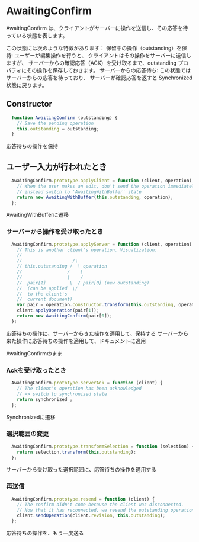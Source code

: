 # AwaitingConfirm

AwaitingConfirm は、クライアントがサーバーに操作を送信し、その応答を待っている状態を表します。

この状態には次のような特徴があります：
保留中の操作（outstanding）を保持: ユーザーが編集操作を行うと、
クライアントはその操作をサーバーに送信しますが、
サーバーからの確認応答（ACK）を受け取るまで、outstanding プロパティにその操作を保存しておきます。
サーバーからの応答待ち: この状態ではサーバーからの応答を待っており、
サーバーが確認応答を返すと Synchronized 状態に戻ります。

## Constructor
```javascript
  function AwaitingConfirm (outstanding) {
    // Save the pending operation
    this.outstanding = outstanding;
  }
```

応答待ちの操作を保持

## ユーザー入力が行われたとき
```javascript
  AwaitingConfirm.prototype.applyClient = function (client, operation) {
    // When the user makes an edit, don't send the operation immediately,
    // instead switch to 'AwaitingWithBuffer' state
    return new AwaitingWithBuffer(this.outstanding, operation);
  };
```

AwaitingWithBufferに遷移

### サーバーから操作を受け取ったとき
```javascript
  AwaitingConfirm.prototype.applyServer = function (client, operation) {
    // This is another client's operation. Visualization:
    //
    //                   /\
    // this.outstanding /  \ operation
    //                 /    \
    //                 \    /
    //  pair[1]         \  / pair[0] (new outstanding)
    //  (can be applied  \/
    //  to the client's
    //  current document)
    var pair = operation.constructor.transform(this.outstanding, operation);
    client.applyOperation(pair[1]);
    return new AwaitingConfirm(pair[0]);
  };

```
応答待ちの操作に、サーバーからきた操作を適用して、保持する
サーバーから来た操作に応答待ちの操作を適用して、ドキュメントに適用

AwaitingConfirmのまま

### Ackを受け取ったとき
```javascript
  AwaitingConfirm.prototype.serverAck = function (client) {
    // The client's operation has been acknowledged
    // => switch to synchronized state
    return synchronized_;
  };
```

Synchronizedに遷移

### 選択範囲の変更
```javascript
  AwaitingConfirm.prototype.transformSelection = function (selection) {
    return selection.transform(this.outstanding);
  };
```
サーバーから受け取った選択範囲に、応答待ちの操作を適用する

### 再送信
```javascript
  AwaitingConfirm.prototype.resend = function (client) {
    // The confirm didn't come because the client was disconnected.
    // Now that it has reconnected, we resend the outstanding operation.
    client.sendOperation(client.revision, this.outstanding);
  };
```

応答待ちの操作を、もう一度送る